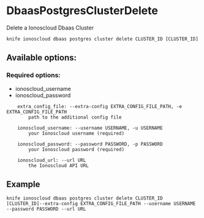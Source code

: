 # DbaasPostgresClusterDelete

Delete a Ionoscloud Dbaas Cluster

```text
knife ionoscloud dbaas postgres cluster delete CLUSTER_ID [CLUSTER_ID]
```

## Available options:

### Required options:

* ionoscloud\_username
* ionoscloud\_password

```text
    extra_config_file: --extra-config EXTRA_CONFIG_FILE_PATH, -e EXTRA_CONFIG_FILE_PATH
        path to the additional config file

    ionoscloud_username: --username USERNAME, -u USERNAME
        your Ionoscloud username (required)

    ionoscloud_password: --password PASSWORD, -p PASSWORD
        your Ionoscloud password (required)

    ionoscloud_url: --url URL
        the Ionoscloud API URL

```
## Example

```text
knife ionoscloud dbaas postgres cluster delete CLUSTER_ID [CLUSTER_ID]--extra-config EXTRA_CONFIG_FILE_PATH --username USERNAME --password PASSWORD --url URL
```
